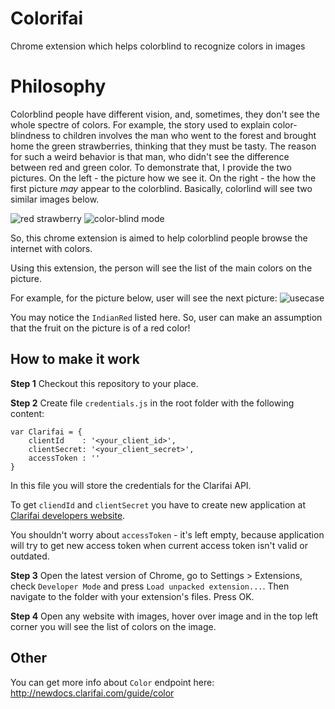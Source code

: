 # Colorifai
Chrome extension which helps colorblind to recognize colors in images

# Philosophy

Colorblind people have different vision, and, sometimes, they don't see the whole spectre of colors. For example, the story used to explain color-blindness to children involves the man who went to the forest and brought home the green strawberries, thinking that they must be tasty. The reason for such a weird behavior is that man, who didn't see the difference between red and green color. To demonstrate that, I provide the two pictures. On the left - the picture how we see it. On the right - the how the first picture *may* appear to the colorblind. Basically, colorlind will see two similar images below.

![red strawberry][img1]
![color-blind mode][img2]

So, this chrome extension is aimed to help colorblind people browse the internet with colors.

Using this extension, the person will see the list of the main colors on the picture.

For example, for the picture below, user will see the next picture:
![usecase][img3]

You may notice the `IndianRed` listed here. So, user can make an assumption that the fruit on the picture is of a red color!

## How to make it work

**Step 1** Checkout this repository to your place.

**Step 2** Create file `credentials.js` in the root folder with the following content:
```
var Clarifai = {
	clientId	: '<your_client_id>',
	clientSecret: '<your_client_secret>',
	accessToken	: ''
}
```
In this file you will store the credentials for the Clarifai API.

To get `cliendId` and `clientSecret` you have to create new application at [Clarifai developers website][link1].

You shouldn't worry about `accessToken` - it's left empty, because application will try to get new access token when current access token isn't valid or outdated.

**Step 3** Open the latest version of Chrome, go to Settings > Extensions, check `Developer Mode` and press `Load unpacked extension...`. Then navigate to the folder with your extension's files. Press OK.

**Step 4** Open any website with images, hover over image and in the top left corner you will see the list of colors on the image.

## Other
You can get more info about `Color` endpoint here: http://newdocs.clarifai.com/guide/color

[img1]: http://www.vischeck.com/images/strawberries.jpg "Red strawberries"
[img2]: http://www.vischeck.com/images/strawberries_deutan.jpg "Red strawberries for colorblind"
[img3]: https://pp.vk.me/c627829/v627829357/42843/yoefrusIuhs.jpg
[link1]: https://developer.clarifai.com/docs/
